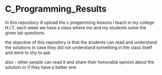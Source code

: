 # C_Programming_Results
In this repository ill upload the c progamming lessons i teach in my college H.I.T.
each week we have a class where me and my students solve the given lab questions.

the objective of this repository is that the students can read and understand the solutions in case they did not understand
something in the class itself and were to shy to ask.

also - other people can read it and share their honorable opinion about the solution or if they have a better one.
